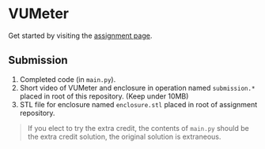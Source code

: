# VUMeter

Get started by visiting the [assignment page](https://ece-196.github.io/docs/assignments/vu-meter/).

## Submission

1. Completed code (in `main.py`).
1. Short video of VUMeter and enclosure in operation named `submission.*` placed in root of this repository. (Keep under 10MB)
1. STL file for enclosure named `enclosure.stl` placed in root of assignment repository.

> If you elect to try the extra credit, the contents of `main.py` should be the extra credit solution, the original solution is extraneous.
